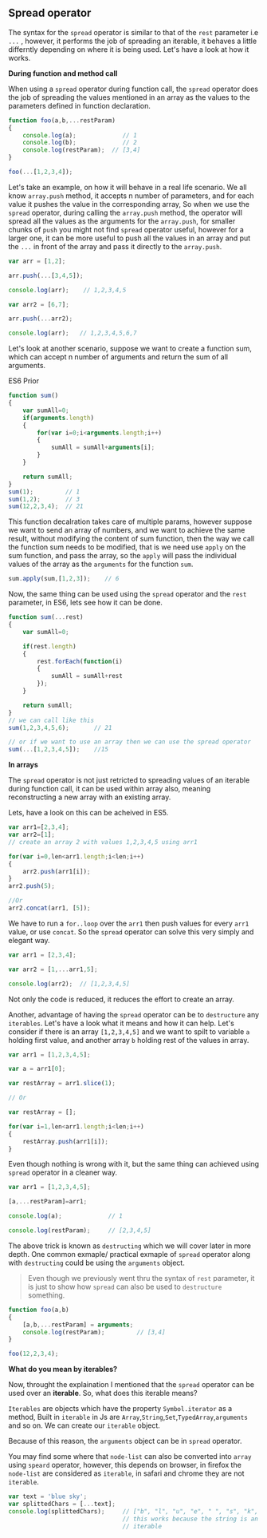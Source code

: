 ## Spread operator

The syntax for the `spread` operator is similar to that of the `rest` parameter i.e `...` , however, it performs the job of spreading an iterable, it behaves a little differntly depending on where it is being used. Let's have a look at how it works.

**During function and method call**

When using a `spread` operator during function call, the `spread` operator does the job of spreading the values mentioned in an array as the values to the parameters defined in function declaration.
````javascript
function foo(a,b,...restParam)
{
    console.log(a);             // 1
    console.log(b);             // 2
    console.log(restParam);  // [3,4]
}

foo(...[1,2,3,4]);
````

Let's take an example, on how it will behave in a real life scenario. We all know `array.push` method, it accepts n number of parameters, and for each value it pushes the value in the corresponding array, So when we use the `spread` operator, during calling the `array.push` method, the operator will spread all the values as the arguments for the `array.push`, for smaller chunks of `push` you might not find `spread` operator useful, however for a larger one, it can be more useful to push all the values in an array and put the `...` in front of the array and pass it directly to the `array.push`.

````javascript
var arr = [1,2];

arr.push(...[3,4,5]);

console.log(arr);    // 1,2,3,4,5

var arr2 = [6,7];

arr.push(...arr2);

console.log(arr);   // 1,2,3,4,5,6,7
````

Let's look at another scenario, suppose we want to create a function sum, which can accept n number of arguments and return the sum of all arguments.

ES6 Prior
````javascript
function sum()
{
    var sumAll=0;
    if(arguments.length)
    {
        for(var i=0;i<arguments.length;i++)
        {
            sumAll = sumAll+arguments[i];
        }
    }

    return sumAll;
}
sum(1);         // 1
sum(1,2);       // 3
sum(12,2,3,4);  // 21
````
 
 This function decalration takes care of multiple params, however suppose we want to send an array of numbers, and we want to achieve the same result, without modifying the content of sum function, then the way we call the function sum needs to be modified, that is we need use `apply` on the sum function, and pass the array, so the `apply` will pass the individual values of the array as the `arguments` for the function `sum`.

 ````javascript
 sum.apply(sum,[1,2,3]);    // 6
 ````

Now, the same thing can be used using the `spread` operator and the `rest` parameter, in ES6, lets see how it can be done.

````javascript
function sum(...rest)
{
    var sumAll=0;

    if(rest.length)
    {
        rest.forEach(function(i)
        {
            sumAll = sumAll+rest
        });
    }

    return sumAll;
}
// we can call like this
sum(1,2,3,4,5,6);       // 21

// or if we want to use an array then we can use the spread operator
sum(...[1,2,3,4,5]);    //15
````

**In arrays**

The `spread` operator is not just retricted to spreading values of an iterable during function call, it can be used within array also, meaning reconstructing a new array with an existing array. 

Lets, have a look on this can be acheived in ES5.

````javascript
var arr1=[2,3,4];
var arr2=[1];
// create an array 2 with values 1,2,3,4,5 using arr1

for(var i=0,len<arr1.length;i<len;i++)
{
    arr2.push(arr1[i]);
}
arr2.push(5);

//Or
arr2.concat(arr1, [5]);
````

We have to run a `for..loop` over the `arr1` then push values for every `arr1` value, or use `concat`. So the `spread` operator can solve this very simply and elegant way.

````javascript
var arr1 = [2,3,4];

var arr2 = [1,...arr1,5];

console.log(arr2);  // [1,2,3,4,5]
````

Not only the code is reduced, it reduces the effort to create an array.

Another, advantage of having the `spread` operator can be to `destructure` any `iterables`. Let's have a look what it means and how it can help. Let's consider if there is an array `[1,2,3,4,5]` and we want to spilt to variable `a` holding first value, and another array `b` holding rest of the values in array.

````javascript
var arr1 = [1,2,3,4,5];

var a = arr1[0];

var restArray = arr1.slice(1);

// Or

var restArray = [];

for(var i=1,len<arr1.length;i<len;i++)
{
    restArray.push(arr1[i]);
}
````

Even though nothing is wrong with it, but the same thing can achieved using `spread` operator in a cleaner way.

````javascript
var arr1 = [1,2,3,4,5];

[a,...restParam]=arr1;

console.log(a);             // 1

console.log(restParam);     // [2,3,4,5]
````

The above trick is known as `destructing` which we will cover later in more depth. One common exmaple/ practical exmaple of `spread` operator along with `destructing` could be using the `arguments` object.

> Even though we previously went thru the syntax of `rest` parameter, it is just to show how `spread` can also be used to `destructure` something.

````javascript
function foo(a,b)
{
    [a,b,...restParam] = arguments;
    console.log(restParam);         // [3,4]
}

foo(12,2,3,4);
````

**What do you mean by iterables?**

Now, throught the explaination I mentioned that the `spread` operator can be used over an **iterable**. So, what does this iterable means?

`Iterables` are objects which have the property `Symbol.iterator` as a method, Built in `iterable` in Js are `Array`,`String`,`Set`,`TypedArray`,`arguments` and so on. We can create our `iterable` object.

Because of this reason, the `arguments` object can be in `spread` operator.

You may find some where that `node-list` can also be converted into `array` using `speard` operator, however, this depends on browser, in firefox the `node-list` are considered as `iterable`, in safari and chrome they are not `iterable`. 

````javascript
var text = 'blue sky';
var splittedChars = [...text];
console.log(splittedChars);     // ["b", "l", "u", "e", " ", "s", "k", "y"]
                                // this works because the string is an
                                // iterable
````
